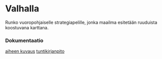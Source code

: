 # Valhalla

Runko vuoropohjaiselle strategiapelille, jonka maailma esitetään ruuduista koostuvana karttana.

### Dokumentaatio

[aiheen kuvaus](dokumentaatio/aiheenKuvausJaRakenne.md)
[tuntikirjanpito](dokumentaatio/tuntikirjanpito.md)
